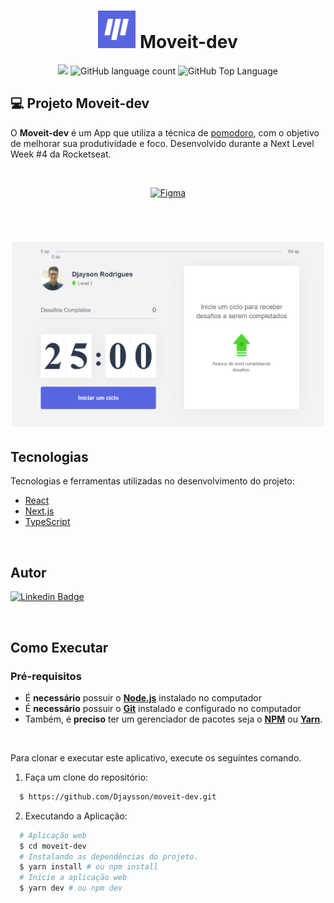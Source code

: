 <h1  align="center">
    <img alt="" title="Logo" src="./public/favicon.png" width="60px" />
    Moveit-dev
</h1>
<p align="center">
  <img src="https://img.shields.io/badge/made%20by-Djayson%20Rodrigues-6E40C9?style=flat-square">
  <img alt="GitHub language count" src="https://img.shields.io/github/languages/count/martins-rafael/moveIt?color=6E40C9&style=flat-square">
  <img alt="GitHub Top Language" src="https://img.shields.io/github/languages/top/martins-rafael/moveIt?color=6E40C9&style=flat-square">
  
</p>

## 💻 Projeto Moveit-dev

O **Moveit-dev** é um App que utiliza a técnica de [pomodoro](https://pt.wikipedia.org/wiki/T%C3%A9cnica_pomodoro), com o objetivo de melhorar sua produtividade e foco. Desenvolvido durante a Next Level Week #4 da Rocketseat.

<br/>
<p align="center">
  <a href="https://www.figma.com/file/n9J6604nMGB7Cgt2vEVtWb/Move.it-1.0-Dark-Mode">
    <img alt="Figma" src="https://img.shields.io/badge/figma%20-%236E40C9.svg?&style=for-the-badge&logo=figma&logoColor=white"/>
  </a>
</p>
<br/>
<h1 align="center">
    <img alt="Booster" title="Booster" src="./public/projeto.png" width="500px" />
</h1>

## Tecnologias

Tecnologias e ferramentas utilizadas no desenvolvimento do projeto:

- [React](https://reactjs.org/)
- [Next.js](https://nextjs.org/)
- [TypeScript](https://www.typescriptlang.org/)

<br/>

## Autor
[![Linkedin Badge](https://img.shields.io/badge/-Djayson%20Rodrigues-6E40C9?style=flat-square&logo=Linkedin&logoColor=white&link=https://br.linkedin.com/in/djaysonrodrigues)](https://br.linkedin.com/in/djaysonrodrigues)



<br/>

## Como Executar

### **Pré-requisitos**

  - É **necessário** possuir o **[Node.js](https://nodejs.org/en/)** instalado no computador
  - É **necessário** possuir o **[Git](https://git-scm.com/)** instalado e configurado no computador
  - Também, é **preciso** ter um gerenciador de pacotes seja o **[NPM](https://www.npmjs.com/)** ou **[Yarn](https://yarnpkg.com/)**.
 
 <br/>

Para clonar e executar este aplicativo,
execute os seguintes comando.

1. Faça um clone do repositório:

```sh
  $ https://github.com/Djaysson/moveit-dev.git
```

2. Executando a Aplicação:

```sh 
  # Aplicação web
  $ cd moveit-dev
  # Instalando as dependências do projeto.
  $ yarn install # ou npm install
  # Inicie a aplicação web
  $ yarn dev # ou npm dev

```


